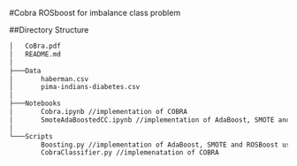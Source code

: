 #Cobra ROSboost for imbalance class problem

##Directory Structure
```bash
│   CoBra.pdf
│   README.md
│
├───Data
│       haberman.csv
│       pima-indians-diabetes.csv
│
├───Notebooks
│       Cobra.ipynb //implementation of COBRA
│       SmoteAdaBoostedCC.ipynb //implementation of AdaBoost, SMOTE and ROSBoost using SMOTE for oversampling
│
└───Scripts
        Boosting.py //implementation of AdaBoost, SMOTE and ROSBoost using SMOTE for oversampling
        CobraClassifier.py //implemenatation of COBRA
```

